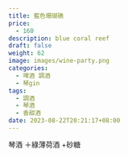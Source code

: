 ```yaml
---
title: 藍色珊瑚礁
price:
  - 160
description: blue coral reef
draft: false
weight: 62
image: images/wine-party.png
categories:
  - 啤酒 調酒
  - 琴gin
tags:
  - 調酒
  - 琴酒
  - 香甜酒
date: 2023-08-22T20:21:17+08:00
---
```

 琴酒 ＋綠薄荷酒 +砂糖